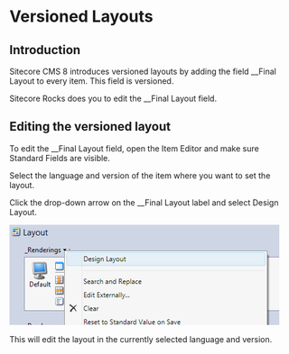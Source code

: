 # Versioned Layouts

## Introduction
Sitecore CMS 8 introduces versioned layouts by adding the field __Final Layout to every item. This field is versioned. 

Sitecore Rocks does you to edit the __Final Layout field.

## Editing the versioned layout
To edit the __Final Layout field, open the Item Editor and make sure Standard Fields are visible.

Select the language and version of the item where you want to set the layout.

Click the drop-down arrow on the __Final Layout label and select Design Layout.

![Versioned Layouts](img/VersionedLayouts1.png)

This will edit the layout in the currently selected language and version.  